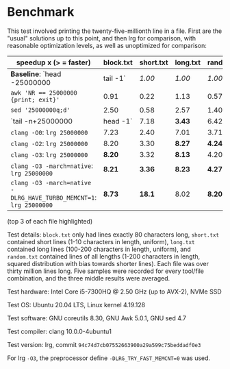 
# Benchmark

This test involved printing the twenty-five-millionth line in a file. First
are the "usual" solutions up to this point, and then lrg for comparison, with
reasonable optimization levels, as well as unoptimized for comparison:

| speedup x (> = faster)                                               | block.txt | short.txt | long.txt | random.txt |
|----------------------------------------------------------------------|-----------|-----------|----------|------------|
| **Baseline**: `head -25000000 | tail -1`                             | _1.00_    | _1.00_    | _1.00_   | _1.00_     |
| `awk 'NR == 25000000 {print; exit}'`                                 | 0.91      | 0.22      | 1.13     | 0.57       |
| `sed '25000000q;d'`                                                  | 2.50      | 0.58      | 2.57     | 1.40       |
| `tail -n+25000000 | head -1`                                         | 7.18      | **3.43**  | 6.42     | 3.83       |
| `clang -O0`: `lrg 25000000`                                          | 7.23      | 2.40      | 7.01     | 3.71       |
| `clang -O2`: `lrg 25000000`                                          | 8.20      | 3.30      | **8.27** | **4.24**   |
| `clang -O3`: `lrg 25000000`                                          | **8.20**  | 3.32      | **8.13** | 4.20       |
| `clang -O3 -march=native`: `lrg 25000000`                            | **8.21**  | **3.36**  | **8.23** | **4.27**   |
| `clang -O3 -march=native -DLRG_HAVE_TURBO_MEMCNT=1`: `lrg 25000000`  | **8.73**  | **18.1**  | 8.02     | **8.20**   |

(top 3 of each file highlighted)

Test details: `block.txt` only had lines exactly 80 characters long,
`short.txt` contained short lines (1-10 characters in length, uniform),
`long.txt` contained long lines (100-200 characters in length, uniform), and
`random.txt` contained lines of all lengths (1-200 characters in length, squared
distribution with bias towards shorter lines). Each file was over thirty million
lines long. Five samples were recorded for every tool/file combination, and the
three middle results were averaged.

Test hardware: Intel Core i5-7300HQ @ 2.50 GHz (up to AVX-2), NVMe SSD

Test OS: Ubuntu 20.04 LTS, Linux kernel 4.19.128

Test software: GNU coreutils 8.30, GNU Awk 5.0.1, GNU sed 4.7

Test compiler: clang 10.0.0-4ubuntu1

Test version: lrg, commit `94c74d7cb07552663900a29a599c75beddadf0e3`

For lrg `-O3`, the preprocessor define `-DLRG_TRY_FAST_MEMCNT=0` was used.

